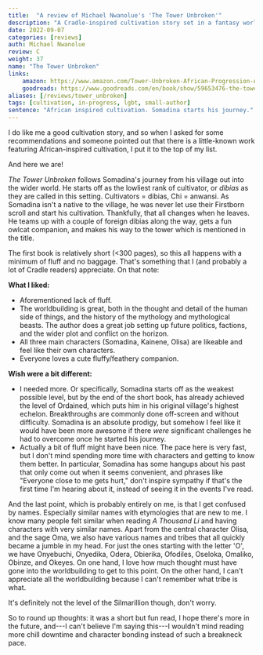 ```yaml
---
title:  "A review of Michael Nwanolue's 'The Tower Unbroken'"
description: "A Cradle-inspired cultivation story set in a fantasy world with African roots."
date: 2022-09-07
categories: [reviews]
auth: Michael Nwanolue
review: C
weight: 37
name: "The Tower Unbroken"
links:
    amazon: https://www.amazon.com/Tower-Unbroken-African-Progression-Architect-ebook/dp/B09M7PRTYS
    goodreads: https://www.goodreads.com/en/book/show/59653476-the-tower-unbroken
aliases: [/reviews/tower_unbroken]
tags: [cultivation, in-progress, lgbt, small-author]
sentence: "African inspired cultivation. Somadina starts his journey."
---
```


I do like me a good cultivation story, and so when I asked for some recommendations and someone pointed out that there is a little-known work featuring African-inspired cultivation, I put it to the top of my list.

And here we are!

*The Tower Unbroken* follows Somadina's journey from his village out into the wider world. He starts off as the lowliest rank of cultivator, or *dibias* as they are called in this setting. Cultivators = dibias, Chi = anwansi. As Somadina isn't a native to the village, he was never let use their Firstborn scroll and start his cultivation. Thankfully, that all changes when he leaves. He teams up with a couple of foreign dibias along the way, gets a fun owlcat companion, and makes his way to the tower which is mentioned in the title. 

The first book is relatively short (<300 pages), so this all happens with a minimum of fluff and no baggage. That's something that I (and probably a lot of Cradle readers) appreciate. On that note:

**What I liked:**
* Aforementioned lack of fluff.
* The worldbuilding is great, both in the thought and detail of the human side of things, and the history of the mythology and mythological beasts. The author does a great job setting up future politics, factions, and the wider plot and conflict on the horizon.
* All three main characters (Somadina, Kainene, Olisa) are likeable and feel like their own characters.
* Everyone loves a cute fluffy/feathery companion.


**Wish were a bit different:**
* I needed more. Or specifically, Somadina starts off as the weakest possible level, but by the end of the short book, <span class="spoiler">has already achieved the level of Ordained, which puts him in his original village's highest echelon. Breakthroughs are commonly done off-screen and without difficulty. Somadina is an absolute prodigy, but somehow I feel like it would have been more awesome if there *were* significant challenges he had to overcome once he started his journey.</span>
* Actually a bit of fluff might have been nice. The pace here is very fast, but I don't mind spending more time with characters and getting to know them better. In particular, Somadina has some hangups about his past that only come out when it seems convenient, and phrases like "Everyone close to me gets hurt," don't inspire sympathy if that's the first time I'm hearing about it, instead of seeing it in the events I've read.
  
And the last point, which is probably entirely on me, is that I get confused by names. Especially similar names with etymologies that are new to me. I know many people felt similar when reading *A Thousand Li* and having characters with very similar names. Apart from the central character Olisa, and the sage Oma, we also have various names and tribes that all quickly became a jumble in my head. For just the ones starting with the letter 'O', we have Onyebuchi, Onyedika, Odera, Obierika, Ofodiles, Oseloka, Omaliko, Obinze, and Okeyes. On one hand, I love how much thought must have gone into the worldbuilding to get to this point. On the other hand, I can't appreciate all the worldbuilding because I can't remember what tribe is what.

It's definitely not the level of the Silmarillion though, don't worry.

So to round up thoughts: it was a short but fun read, I hope there's more in the future, and---I can't believe I'm saying this---I wouldn't mind reading more chill downtime and character bonding instead of such a breakneck pace.
